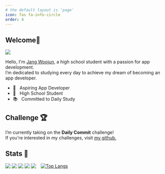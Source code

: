 ```yaml
---
# the default layout is 'page'
icon: fas fa-info-circle
order: 4
---
```


## Welcome👋
<img src="https://mblogthumb-phinf.pstatic.net/MjAxODExMDFfMTcw/MDAxNTQxMDQyMDg4MjQ0.B0N974qP_FCEw6Hj28xDjRYXTHU6R7M7pEpvsRKhqlAg.zaTEhwKDfmQql81e44pyBapnlvdO38GdJHME-V_fQkAg.GIF.yellowouk2/1540993661620.GIF?type=w800"/>

Hello, I'm [Jang Woojun](https://my.surfit.io/w/72920266), a high school student with a passion for app development. <br>
I’m dedicated to studying every day to achieve my dream of becoming an app developer.

- 📲 &nbsp; Aspiring App Developer
- 🏫 &nbsp; High School Student
- 📚 &nbsp; Committed to Daily Study

## Challenge 🏆

I’m currently taking on the **Daily Commit** challenge! <br>
If you're interested in my challenges, visit <a href="https://jangwoojun.github.io/"> my github.</a>

## Stats 👾   
<div style="float: left; margin-right: 15px;">
  <img src="https://img.shields.io/badge/Kotlin-7F52FF?style=flat-square&logo=Kotlin&logoColor=white"/>
  <img src="https://img.shields.io/badge/Swift-F05138?style=flat-square&logo=Swift&logoColor=white"/>
  <img src="https://img.shields.io/badge/Python-3776AB?style=flat-square&logo=Python&logoColor=white"/>
  <img src="https://img.shields.io/badge/C++-00599C?style=flat-square&logo=C%2B%2B&logoColor=white"/>
  <img src="https://img.shields.io/badge/C-A8B9CC?style=flat-square&logo=C&logoColor=white"/>
</div>

[![Top Langs](https://github-readme-stats.vercel.app/api/top-langs/?username=Jangwoojun&exclude_repo=Machine-Learning,big-data-analysis,Web&hide=html,javascript&layout=compact)](https://github.com/anuraghazra/github-readme-stats)